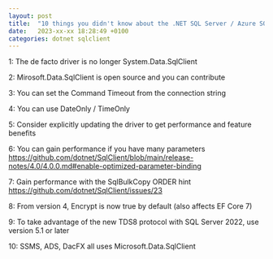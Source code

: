 ```yaml
---
layout: post
title:  "10 things you didn't know about the .NET SQL Server / Azure SQL Database driver (but wish you had)"
date:   2023-xx-xx 18:28:49 +0100
categories: dotnet sqlclient
---
```


1: The de facto driver is no longer System.Data.SqlClient

2: Mirosoft.Data.SqlClient is open source and you can contribute

3: You can set the Command Timeout from the connection string

4: You can use DateOnly / TimeOnly

5: Consider explicitly updating the driver to get performance and feature benefits

6: You can gain performance if you have many parameters 
    https://github.com/dotnet/SqlClient/blob/main/release-notes/4.0/4.0.0.md#enable-optimized-parameter-binding

7: Gain performance with the SqlBulkCopy ORDER hint https://github.com/dotnet/SqlClient/issues/23

8: From version 4, Encrypt is now true by default (also affects EF Core 7)

9: To take advantage of the new TDS8 protocol with SQL Server 2022, use version 5.1 or later

10: SSMS, ADS, DacFX all uses Microsoft.Data.SqlClient